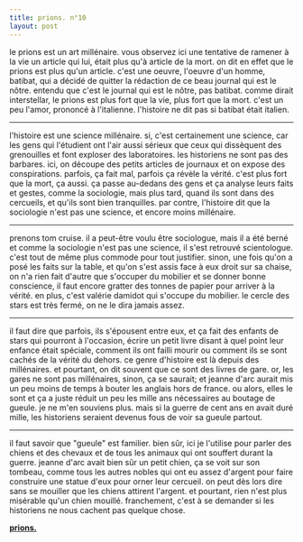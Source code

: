 ```yaml
---
title: prions. n°10
layout: post
---
```


le prions est un art millénaire. vous observez ici une tentative de ramener à la vie un article qui lui, était plus qu'à article de la mort. on dit en effet que le prions est plus qu'un article. c'est une oeuvre, l'oeuvre d'un homme, batibat, qui a décidé de quitter la rédaction de ce beau journal qui est le nôtre. entendu que c'est le journal qui est le nôtre, pas batibat. comme dirait interstellar, le prions est plus fort que la vie, plus fort que la mort. c'est un peu l'amor, prononcé à l'italienne. l'histoire ne dit pas si batibat était italien.

---

l'histoire est une science millénaire. si, c'est certainement une science, car les gens qui l'étudient ont l'air aussi sérieux que ceux qui dissèquent des grenouilles et font exploser des laboratoires. les historiens ne sont pas des barbares. ici, on découpe des petits articles de journaux et on expose des conspirations. parfois, ça fait mal, parfois ça révèle la vérité. c'est plus fort que la mort, ça aussi. ça passe au-dedans des gens et ça analyse leurs faits et gestes, comme la sociologie, mais plus tard, quand ils sont dans des cercueils, et qu'ils sont bien tranquilles. par contre, l'histoire dit que la sociologie n'est pas une science, et encore moins millénaire.

---

prenons tom cruise. il a peut-être voulu être sociologue, mais il a été berné et comme la sociologie n'est pas une science, il s'est retrouvé scientologue. c'est tout de même plus commode pour tout justifier. sinon, une fois qu'on a posé les faits sur la table, et qu'on s'est assis face à eux droit sur sa chaise, on n'a rien fait d'autre que s'occuper du mobilier et se donner bonne conscience, il faut encore gratter des tonnes de papier pour arriver à la vérité. en plus, c'est valérie damidot qui s'occupe du mobilier. le cercle des stars est très fermé, on ne le dira jamais assez.

---

il faut dire que parfois, ils s'épousent entre eux, et ça fait des enfants de stars qui pourront à l'occasion, écrire un petit livre disant à quel point leur enfance était spéciale, comment ils ont failli mourir ou comment ils se sont cachés de la vérité du dehors. ce genre d'histoire est là depuis des millénaires. et pourtant, on dit souvent que ce sont des livres de gare. or, les gares ne sont pas millénaires, sinon, ça se saurait; et jeanne d'arc aurait mis un peu moins de temps à bouter les anglais hors de france. ou alors, elles le sont et ça a juste réduit un peu les mille ans nécessaires au boutage de gueule. je ne m'en souviens plus. mais si la guerre de cent ans en avait duré mille, les historiens seraient devenus fous de voir sa gueule partout.

---

il faut savoir que "gueule" est familier. bien sûr, ici je l'utilise pour parler des chiens et des chevaux et de tous les animaux qui ont souffert durant la guerre. jeanne d'arc avait bien sûr un petit chien, ça se voit sur son tombeau, comme tous les autres nobles qui ont eu assez d'argent pour faire construire une statue d'eux pour orner leur cercueil. on peut dès lors dire sans se mouiller que les chiens attirent l'argent. et pourtant, rien n'est plus misérable qu'un chien mouillé. franchement, c'est à se demander si les historiens ne nous cachent pas quelque chose.

[**prions.**](../prions.html)
